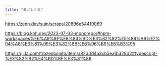 ```yaml
---
title: "モノレポ化"
---
```


https://zenn.dev/suin/scraps/20896e54419069

https://blog.koh.dev/2023-07-03-monorepo/#npm-workspaces%E6%A9%9F%E8%83%BD%E3%82%92%E5%88%A9%E7%94%A8%E3%81%99%E3%82%8B%E6%96%B9%E6%B3%95

https://qiita.com/frozenbonito/items/8230d4a3cb5ea1b32802#typescript-%E3%82%92%E4%BD%BF%E3%81%86
